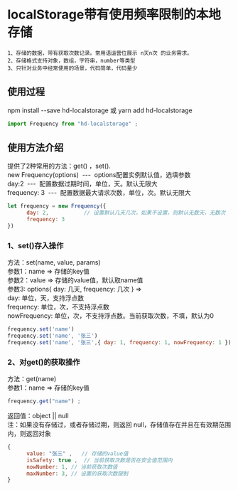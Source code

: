 # localStorage带有使用频率限制的本地存储
```
1、存储的数据，带有获取次数记录。常用语运营位展示 n天n次 的业务需求。
2、存储格式支持对象，数组，字符串，number等类型
3、只针对业务中经常使用的场景，代码简单，代码量少
```
## 使用过程

npm install --save hd-localstorage 或 yarn add hd-localstorage
```js
import Frequency from "hd-localstorage" ;
```

## 使用方法介绍

提供了2种常用的方法：get() ，set(). <br />
new Frequency(options)&nbsp;&nbsp;---&nbsp;&nbsp;options配置实例默认值，选填参数 <br />
day:2&nbsp;&nbsp;---&nbsp;&nbsp;配置数据过期时间，单位，天。默认无限大 <br />
frequency: 3&nbsp;&nbsp;---&nbsp;&nbsp;配置数据最大请求次数，单位，次。默认无限大<br />
```js
let frequency = new Frequency({
      day: 2,           // 设置默认几天几次，如果不设置，则默认无数天，无数次
      frequency: 3
})
```

### 1、set()存入操作
方法：set(name, value, params) <br />
参数1：name => 存储的key值 <br />
参数2：value => 存储的value值，默认取name值 <br />
参数3: options{ day: 几天, frequency: 几次 } => <br />
      day: 单位，天，支持浮点数 <br />
      frequency: 单位，次，不支持浮点数 <br />
      nowFrequency: 单位，次，不支持浮点数。当前获取次数，不填，默认为0 <br />
```js
frequency.set('name') 
frequency.set('name', '张三') 
frequency.set('name', '张三',{ day: 1, frequency: 1, nowFrequency: 1 }) //设置一天内只允许获取一次, 并且当前获取次数为1
```

### 2、对get()的获取操作
方法：get(name)<br />
参数1：name => 存储的key值
```js
frequency.get("name") ;
```
返回值：object || null <br />
注：如果没有存储过，或者存储过期，则返回 null，存储值存在并且在有效期范围内，则返回对象
```js
{
      value: "张三" ,   // 存储的value值
      isSafety: true ,  // 当前获取次数是否在安全值范围内
      nowNumber: 1, // 当前获取次数值
      maxNumber: 3, // 设置的获取次数限制
}
```

